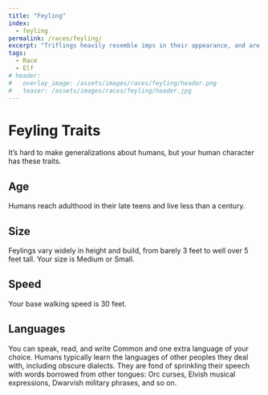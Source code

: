 ```yaml
---
title: "Feyling"
index:
  - feyling
permalink: /races/feyling/
excerpt: "Triflings heavily resemble imps in their appearance, and are commonly greeted with suspicion and hostility."
tags:
  - Race
  - Elf
# header:
#   overlay_image: /assets/images/races/feyling/header.png
#   teaser: /assets/images/races/feyling/header.jpg
---
```


# Feyling Traits
It’s hard to make generalizations about humans, but your human character has these traits.

## Age
Humans reach adulthood in their late teens and live less than a century.

## Size
Feylings vary widely in height and build, from barely 3 feet to well over 5 feet tall. Your size is Medium or Small.

## Speed
Your base walking speed is 30 feet.

## Languages
You can speak, read, and write Common and one extra language of your choice. Humans typically learn the languages of other peoples they deal with, including obscure dialects. They are fond of sprinkling their speech with words borrowed from other tongues: Orc curses, Elvish musical expressions, Dwarvish military phrases, and so on.